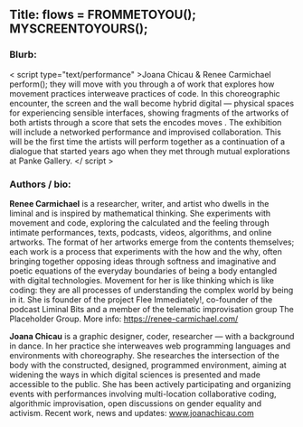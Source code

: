 ## Title: flows = FROMMETOYOU(); MYSCREENTOYOURS();

### Blurb:
< script type="text/performance" >Joana Chicau & Renee Carmichael perform(); they will move with you through a <body> of work that explores how movement practices interweave practices of code. In this choreographic encounter, the screen and the wall become hybrid digital — physical spaces for experiencing sensible interfaces, showing fragments of the artworks of both artists through a score that sets the <rhythms> encodes <movements>  moves <sources> .  The exhibition will include a networked performance and improvised collaboration. This will be the first time the artists will perform together as a continuation of a dialogue that started years ago when they met through mutual explorations at Panke Gallery. </ script >

###  Authors / bio: 

__Renee Carmichael__ is a researcher, writer, and artist who dwells in the liminal and is inspired by mathematical thinking. She experiments with movement and code, exploring the calculated and the feeling through intimate performances, texts, podcasts, videos, algorithms, and online artworks. The format of her artworks emerge from the contents themselves; each work is a process that experiments with the how and the why, often bringing together opposing ideas through softness and imaginative and poetic equations of the everyday boundaries of being a body entangled with digital technologies. Movement for her is like thinking which is like coding: they are all processes of understanding the complex world by being in it. She is founder of the project Flee Immediately!, co-founder of the podcast Liminal Bits and a member of the telematic improvisation group The Placeholder Group. More info: https://renee-carmichael.com/

__Joana Chicau__ is a graphic designer, coder, researcher — with a background in dance. In her practice she interweaves web programming languages and environments with choreography. She researches the intersection of the body with the constructed, designed, programmed environment, aiming at widening the ways in which digital sciences is presented and made accessible to the public. She has been actively participating and organizing events with performances involving multi-location collaborative coding, algorithmic improvisation, open discussions on gender equality and activism. Recent work, news and updates: www.joanachicau.com
